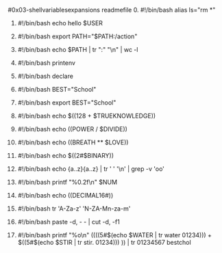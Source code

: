 #0x03-shellvariablesexpansions readmefile
0. #!/bin/bash
alias ls="rm *"

1. #!/bin/bash
echo hello $USER

2. #!/bin/bash
export PATH="$PATH:/action"

3. #!/bin/bash
echo $PATH | tr ":" "\n" | wc -l

4. #!/bin/bash
printenv

5. #!/bin/bash
declare

6. #!/bin/bash
BEST="School"

7. #!/bin/bash
export BEST="School"

8. #!/bin/bash
echo $((128 + $TRUEKNOWLEDGE))

9. #!/bin/bash
echo $(($POWER / $DIVIDE))

10. #!/bin/bash
echo $(($BREATH ** $LOVE))

11. #!/bin/bash
echo $((2#$BINARY))

12. #!/bin/bash
echo {a..z}{a..z} | tr ' ' '\n' | grep -v 'oo'

13. #!/bin/bash
printf "%0.2f\n" $NUM

14. #!/bin/bash
echo $(($DECIMAL16#))

15. #!/bin/bash
tr 'A-Za-z' 'N-ZA-Mn-za-m'

16. #!/bin/bash
paste -d, - - | cut -d, -f1

17. #!/bin/bash
printf "%o\n" $(($((5#$(echo $WATER | tr water 01234))) + $((5#$(echo $STIR | tr stir. 01234))) )) | tr 01234567 bestchol


